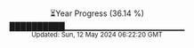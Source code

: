 <p align="center">
⏳Year Progress (36.14 %) <br>
██████████▁▁▁▁▁▁▁▁▁▁▁▁▁▁▁▁▁▁▁▁ <br>
<sub>Updated: Sun, 12 May 2024 06:22:20 GMT</sub>
</p>


